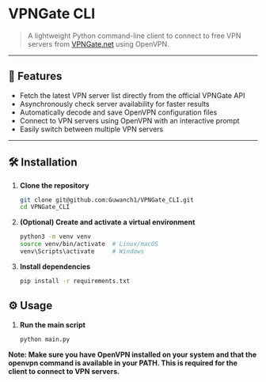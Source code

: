 # VPNGate CLI

> A lightweight Python command-line client to connect to free VPN servers from [VPNGate.net](https://www.vpngate.net) using OpenVPN.

---

## 🚀 Features

- Fetch the latest VPN server list directly from the official VPNGate API  
- Asynchronously check server availability for faster results  
- Automatically decode and save OpenVPN configuration files  
- Connect to VPN servers using OpenVPN with an interactive prompt  
- Easily switch between multiple VPN servers  

---

## 🛠️ Installation

1. **Clone the repository**

   ```bash
   git clone git@github.com:Guwanch1/VPNGate_CLI.git
   cd VPNGate_CLI

2. **(Optional) Create and activate a virtual environment**
    ```bash
    python3 -m venv venv
    source venv/bin/activate  # Linux/macOS
    venv\Scripts\activate     # Windows

3. **Install dependencies**
    ```bash
    pip install -r requirements.txt
   
## ⚙️ Usage

1. **Run the main script**
    ```bash
    python main.py
   
**Note: Make sure you have OpenVPN installed on your system and that the openvpn command is available in your PATH. This is required for the client to connect to VPN servers.**

